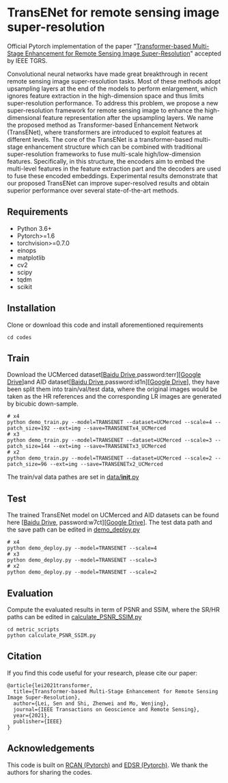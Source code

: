 # TransENet for remote sensing image super-resolution
Official Pytorch implementation of the paper "[Transformer-based Multi-Stage Enhancement for Remote Sensing Image Super-Resolution](https://ieeexplore.ieee.org/document/9654169)" accepted by IEEE TGRS.  

Convolutional neural networks have made great breakthrough in recent remote sensing image super-resolution tasks. Most of these methods adopt upsampling layers at the end of the models to perform enlargement, which ignores feature extraction in the high-dimension space and thus limits super-resolution performance. To address this problem, we propose a new super-resolution framework for remote sensing image to enhance the high-dimensional feature representation after the upsampling layers. We name the proposed method as Transformer-based Enhancement Network (TransENet), where transformers are introduced to exploit features at different levels. The core of the TransENet is a transformer-based multi-stage enhancement structure which can be combined with traditional super-resolution frameworks to fuse multi-scale high/low-dimension features. Specifically, in this structure, the encoders aim to embed the multi-level features in the feature extraction part and the decoders are used to fuse these encoded embeddings. Experimental results demonstrate that our proposed TransENet can improve super-resolved results and obtain superior performance over several state-of-the-art methods.

## Requirements
- Python 3.6+
- Pytorch>=1.6
- torchvision>=0.7.0
- einops
- matplotlib
- cv2
- scipy
- tqdm
- scikit


## Installation
Clone or download this code and install aforementioned requirements 
```
cd codes
```

## Train
Download the UCMerced dataset[[Baidu Drive](https://pan.baidu.com/s/1ijFUcLozP2wiHg14VBFYWw),password:terr][[Google Drive](https://drive.google.com/file/d/12pmtffUEAhbEAIn_pit8FxwcdNk4Bgjg/view)]and AID dataset[[Baidu Drive](https://pan.baidu.com/s/1Cf-J_YdcCB2avPEUZNBoCA),password:id1n][[Google Drive](https://drive.google.com/file/d/1d_Wq_U8DW-dOC3etvF4bbbWMOEqtZwF7/view)], they have been split them into train/val/test data, where the original images would be taken as the HR references and the corresponding LR images are generated by bicubic down-sample. 
```
# x4
python demo_train.py --model=TRANSENET --dataset=UCMerced --scale=4 --patch_size=192 --ext=img --save=TRANSENETx4_UCMerced
# x3
python demo_train.py --model=TRANSENET --dataset=UCMerced --scale=3 --patch_size=144 --ext=img --save=TRANSENETx3_UCMerced
# x2
python demo_train.py --model=TRANSENET --dataset=UCMerced --scale=2 --patch_size=96 --ext=img --save=TRANSENETx2_UCMerced
```

The train/val data pathes are set in [data/__init__.py](codes/data/__init__.py) 

## Test 
The trained TransENet model on UCMerced and AID datasets can be found here [[Baidu Drive](https://pan.baidu.com/s/1lvAyTagbBf5GWUOcuEkyrQ), password:w7ct][[Google Drive](https://drive.google.com/file/d/19nH1Plh2M-Z47iXG0-Ghq-Orh33n787w/view)]. The test data path and the save path can be edited in [demo_deploy.py](codes/demo_deploy.py)

```
# x4
python demo_deploy.py --model=TRANSENET --scale=4
# x3
python demo_deploy.py --model=TRANSENET --scale=3
# x2
python demo_deploy.py --model=TRANSENET --scale=2
```

## Evaluation 
Compute the evaluated results in term of PSNR and SSIM, where the SR/HR paths can be edited in [calculate_PSNR_SSIM.py](codes/metric_scripts/calculate_PSNR_SSIM.py)

```
cd metric_scripts 
python calculate_PSNR_SSIM.py
```

## Citation 
If you find this code useful for your research, please cite our paper:
``````
@article{lei2021transformer,
  title={Transformer-based Multi-Stage Enhancement for Remote Sensing Image Super-Resolution},
  author={Lei, Sen and Shi, Zhenwei and Mo, Wenjing},
  journal={IEEE Transactions on Geoscience and Remote Sensing},
  year={2021},
  publisher={IEEE}
}
``````

## Acknowledgements 
This code is built on [RCAN (Pytorch)](https://github.com/yulunzhang/RCAN) and [EDSR (Pytorch)](https://github.com/sanghyun-son/EDSR-PyTorch). We thank the authors for sharing the codes.  



